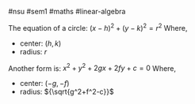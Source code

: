 #nsu #sem1 #maths #linear-algebra 

The equation of a circle:
${(x-h)^2+(y-k)^2=r^2}$
Where,
- center: ${(h,k)}$
- radius: ${r}$

Another form is:
${x^2+y^2+2gx+2fy+c=0}$
Where,
- center: ${(-g,-f)}$
- radius: ${\sqrt{g^2+f^2-c}}$
